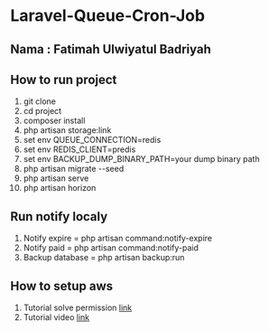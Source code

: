 # Laravel-Queue-Cron-Job
## Nama : Fatimah Ulwiyatul Badriyah

## How to run project
1. git clone
2. cd project
3. composer install
4. php artisan storage:link
5. set env QUEUE_CONNECTION=redis
6. set env REDIS_CLIENT=predis
6. set env BACKUP_DUMP_BINARY_PATH=your dump binary path
7. php artisan migrate --seed
8. php artisan serve
9. php artisan horizon

## Run notify localy
1. Notify expire = php artisan command:notify-expire
2. Notify paid = php artisan command:notify-paid
3. Backup database = php artisan backup:run

## How to setup aws
1. Tutorial solve permission [link](https://daengweb.id/cara-upload-file-ke-amazon-s3-menggunakan-laravel-7)
2. Tutorial video [link](https://www.youtube.com/watch?v=xZQM9q_QxMA)

